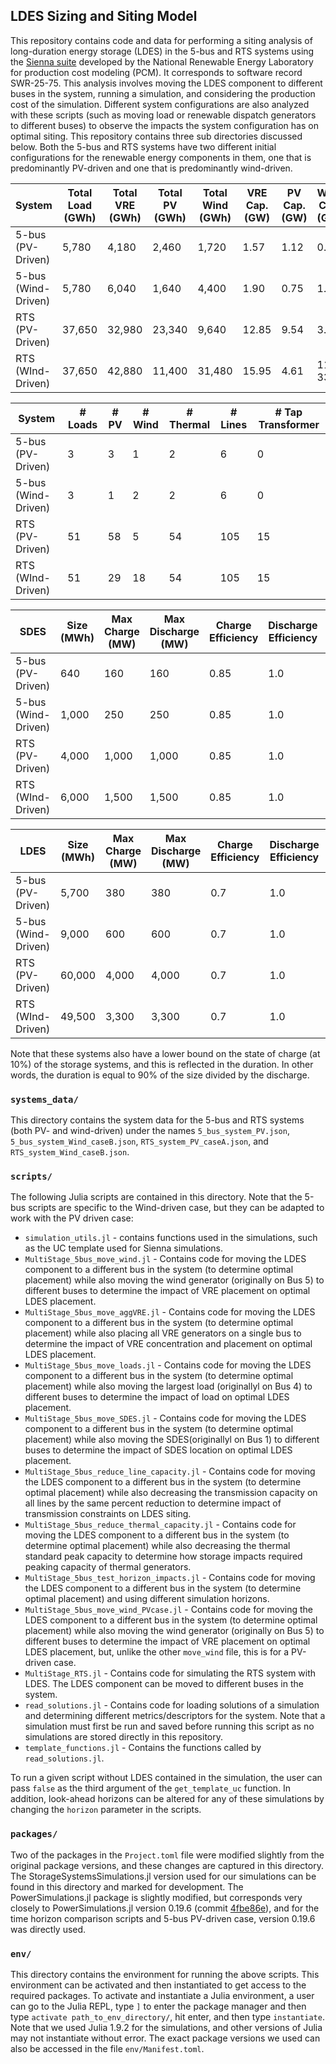 ## LDES Sizing and Siting Model

This repository contains code and data for performing a siting analysis of long-duration energy storage (LDES) in the 5-bus and RTS systems using the [Sienna suite](https://github.com/NREL-Sienna) developed by the National Renewable Energy Laboratory for production cost modeling (PCM). It corresponds to software record SWR-25-75. This analysis involves moving the LDES component to different buses in the system, running a simulation, and considering the production cost of the simulation. Different system configurations are also analyzed with these scripts (such as moving load or renewable dispatch generators to different buses) to observe the impacts the system configuration has on optimal siting. This repository contains three sub directories discussed below. Both the 5-bus and RTS systems have two different initial configurations for the renewable energy components in them, one that is predominantly PV-driven and one that is predominantly wind-driven.


| System | Total Load (GWh) | Total VRE (GWh) | Total PV (GWh) | Total Wind (GWh)| VRE Cap. (GW) | PV Cap. (GW) | Wind Cap. (GW)|
| ----- | ----- |  ----- |  ----- |  ----- |  ----- | ----- | ----- |
|5-bus (PV-Driven) | 5,780 | 4,180| 2,460| 1,720| 1.57 | 1.12 | 0.45 |
|5-bus (Wind-Driven) | 5,780 | 6,040 | 1,640 | 4,400| 1.90 | 0.75 | 1.15 | 
|RTS (PV-Driven) | 37,650 | 32,980 | 23,340 | 9,640 | 12.85 | 9.54 | 3.31 |
|RTS (WInd-Driven) | 37,650 | 42,880 | 11,400 | 31,480| 15.95 | 4.61 | 11. 33 |

| System | # Loads | # PV | # Wind | # Thermal | # Lines | # Tap Transformer
| ----- | ----- |  ----- |  ----- |  ----- |  ----- | ----- |
|5-bus (PV-Driven) | 3 | 3 | 1 |2 |6 |0|
|5-bus (Wind-Driven) | 3 | 1 | 2| 2| 6 | 0|
|RTS (PV-Driven) | 51 | 58 | 5 | 54 | 105 | 15|
|RTS (WInd-Driven) | 51 | 29 | 18 | 54 | 105 | 15 |

| SDES | Size (MWh) | Max Charge (MW) | Max Discharge (MW) | Charge Efficiency | Discharge Efficiency | Duration (hr) |
| ----- | ----- |  ----- |  ----- |  ----- |  ----- | ----- |
|5-bus (PV-Driven) | 640 | 160 | 160| 0.85 | 1.0 | 3.6 |
|5-bus (Wind-Driven) | 1,000 | 250 | 250 | 0.85 | 1.0 | 3.6 |
|RTS (PV-Driven) | 4,000 | 1,000 | 1,000 | 0.85 | 1.0 | 3.6 |
|RTS (WInd-Driven) | 6,000 | 1,500 | 1,500 | 0.85 | 1.0 | 3.6 |

| LDES | Size (MWh) | Max Charge (MW) | Max Discharge (MW) | Charge Efficiency | Discharge Efficiency | Duration (hr) |
| ----- | ----- |  ----- |  ----- |  ----- |  ----- | ----- |
|5-bus (PV-Driven) |5,700 | 380 | 380 | 0.7 | 1.0 | 13.5 | 
|5-bus (Wind-Driven) | 9,000 | 600 | 600 | 0.7 | 1.0 | 13.5 |
|RTS (PV-Driven) | 60,000 | 4,000 | 4,000 | 0.7 | 1.0 | 13.5 |
|RTS (WInd-Driven) | 49,500 | 3,300 | 3,300 | 0.7 | 1.0 | 13.5|


Note that these systems also have a lower bound on the state of charge (at 10%) of the storage systems, and this is reflected in the duration. In other words, the duration is equal to 90% of the size divided by the discharge.

### `systems_data/`
This directory contains the system data for the 5-bus and RTS systems (both PV- and wind-driven) under the names `5_bus_system_PV.json`, `5_bus_system_Wind_caseB.json`, `RTS_system_PV_caseA.json`, and `RTS_system_Wind_caseB.json`.

### `scripts/`

The following Julia scripts are contained in this directory. Note that the 5-bus scripts are specific to the Wind-driven case, but they can be adapted to work with the PV driven case: 
 * `simulation_utils.jl` - contains functions used in the simulations, such as the UC template used for Sienna simulations.
 * `MultiStage_5bus_move_wind.jl` - Contains code for moving the LDES component to a different bus in the system (to determine optimal placement) while also moving the wind generator (originally on Bus 5) to different buses to determine the impact of VRE placement on optimal LDES placement.
 * `MultiStage_5bus_move_aggVRE.jl` - Contains code for moving the LDES component to a different bus in the system (to determine optimal placement) while also placing all VRE generators on a single bus to determine the impact of VRE concentration and placement on optimal LDES placement.
 * `MultiStage_5bus_move_loads.jl` - Contains code for moving the LDES component to a different bus in the system (to determine optimal placement) while also moving the largest load (originallyl on Bus 4) to different buses to determine the impact of load on optimal LDES placement.
 * `MultiStage_5bus_move_SDES.jl` - Contains code for moving the LDES component to a different bus in the system (to determine optimal placement) while also moving the SDES(originallyl on Bus 1) to different buses to determine the impact of SDES location on optimal LDES placement.
 * `MultiStage_5bus_reduce_line_capacity.jl` - Contains code for moving the LDES component to a different bus in the system (to determine optimal placement) while also decreasing the transmission capacity on all lines by the same percent reduction to determine impact of transmission constraints on LDES siting. 
 * `MultiStage_5bus_reduce_thermal_capacity.jl` - Contains code for moving the LDES component to a different bus in the system (to determine optimal placement) while also decreasing the thermal standard peak capacity to determine how storage impacts required peaking capacity of thermal generators. 
 * `MultiStage_5bus_test_horizon_impacts.jl` - Contains code for moving the LDES component to a different bus in the system (to determine optimal placement) and using different simulation horizons. 
 * `MultiStage_5bus_move_wind_PVcase.jl` - Contains code for moving the LDES component to a different bus in the system (to determine optimal placement) while also moving the wind generator (originally on Bus 5) to different buses to determine the impact of VRE placement on optimal LDES placement, but, unlike the other `move_wind` file, this is for a PV-driven case. 
 * `MultiStage_RTS.jl` - Contains code for simulating the RTS system with LDES. The LDES component can be moved to different buses in the system. 
 * `read_solutions.jl` - Contains code for loading solutions of a simulation and determining different metrics/descriptors for the system. Note that a simulation must first be run and saved before running this script as no simulations are stored directly in this repository.
 * `template_functions.jl` - Contains the functions called by `read_solutions.jl`.

To run a given script without LDES contained in the simulation, the user can pass `false` as the third argument of the `get_template_uc` function. In addition, look-ahead horizons can be altered for any of these simulations by changing the `horizon` parameter in the scripts. 

### `packages/`
Two of the packages in the `Project.toml` file were modified slightly from the original package versions, and these changes are captured in this directory. The StorageSystemsSimulations.jl version used for our simulations can be found in this directory and marked for development. The PowerSimulations.jl package is slightly modified, but corresponds very closely to PowerSimulations.jl version 0.19.6 (commit [4fbe86e](https://github.com/NREL-Sienna/PowerSimulations.jl/tree/4fbe86efb1a9f7fa2cc7026e3b1681e216dc472a)), and for the time horizon comparison scripts and 5-bus PV-driven case, version 0.19.6 was directly used. 

### `env/`
This directory contains the environment for running the above scripts. This environment can be activated and then instantiated to get access to the required packages. To activate and instantiate a Julia environment, a user can go to the Julia REPL, type `]` to enter the package manager and then type `activate path_to_env_directory/`, hit enter, and then type `instantiate`. Note that we used Julia 1.9.2 for the simulations, and other versions of Julia may not instantiate without error. The exact package versions we used can also be accessed in the file `env/Manifest.toml`. 
